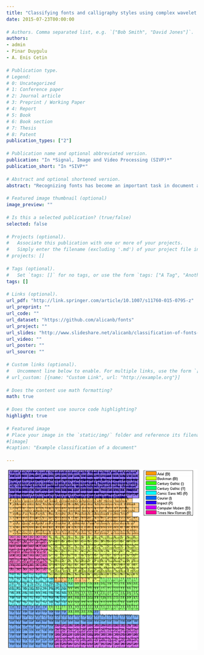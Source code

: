 ```yaml
---
title: "Classifying fonts and calligraphy styles using complex wavelet transform"
date: 2015-07-23T00:00:00

# Authors. Comma separated list, e.g. `["Bob Smith", "David Jones"]`.
authors:
- admin
- Pinar Duygulu
- A. Enis Cetin

# Publication type.
# Legend:
# 0: Uncategorized
# 1: Conference paper
# 2: Journal article
# 3: Preprint / Working Paper
# 4: Report
# 5: Book
# 6: Book section
# 7: Thesis
# 8: Patent
publication_types: ["2"]

# Publication name and optional abbreviated version.
publication: "In *Signal, Image and Video Processing (SIVP)*"
publication_short: "In *SIVP*"

# Abstract and optional shortened version.
abstract: "Recognizing fonts has become an important task in document analysis, due to the increasing number of available digital documents in different fonts and emphases. A generic font recognition system independent of language, script and content is desirable for processing various types of documents. At the same time, categorizing calligraphy styles in handwritten manuscripts is important for paleographic analysis, but has not been studied sufficiently in the literature. We address the font recognition problem as analysis and categorization of textures. We extract features using complex wavelet transform and use support vector machines for classification. Extensive experimental evaluations on different datasets in four languages and comparisons with state-of-the-art studies show that our proposed method achieves higher recognition accuracy while being computationally simpler. Furthermore, on a new dataset generated from Ottoman manuscripts, we show that the proposed method can also be used for categorizing Ottoman calligraphy with high accuracy."

# Featured image thumbnail (optional)
image_preview: ""

# Is this a selected publication? (true/false)
selected: false

# Projects (optional).
#   Associate this publication with one or more of your projects.
#   Simply enter the filename (excluding '.md') of your project file in `content/project/`.
# projects: []

# Tags (optional).
#   Set `tags: []` for no tags, or use the form `tags: ["A Tag", "Another Tag"]` for one or more tags.
tags: []

# Links (optional).
url_pdf: "http://link.springer.com/article/10.1007/s11760-015-0795-z"
url_preprint: ""
url_code: ""
url_dataset: "https://github.com/alicanb/fonts"
url_project: ""
url_slides: "http://www.slideshare.net/alicanb/classification-of-fonts-and-calligraphy-styles-based-on-complex-wavelet-transform"
url_video: ""
url_poster: ""
url_source: ""

# Custom links (optional).
#   Uncomment line below to enable. For multiple links, use the form `[{...}, {...}, {...}]`.
# url_custom: [{name: "Custom Link", url: "http://example.org"}]

# Does the content use math formatting?
math: true

# Does the content use source code highlighting?
highlight: true

# Featured image
# Place your image in the `static/img/` folder and reference its filename below, e.g. `image: "example.jpg"`.
#[image]
#caption: "Example classification of a document"

---
```

![Example classification of a document](fonts.png "Example classification of a document")
